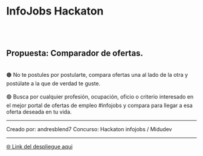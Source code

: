 # InfoJobs Hackaton
<br><br>
## Propuesta: Comparador de ofertas.
<br>
🟠 No te postules por postularte, compara ofertas una al lado de la otra y postúlate a la que de verdad te guste. <br><br>
🟢 Busca por cualquier profesión, ocupación, oficio o criterio interesado en el mejor portal de ofertas de empleo #infojobs y compara para llegar a esa oferta deseada en tu vida.
<br>
<hr>
Creado por: andresblend7
Concurso: Hackaton infojobs / Midudev
<hr>
<a href='https://64742934acca0531c4884899--elaborate-biscotti-94f4ae.netlify.app/'>🌐 Link del despliegue aqui </a>
